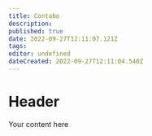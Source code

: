 ```yaml
---
title: Contabo
description: 
published: true
date: 2022-09-27T12:11:07.121Z
tags: 
editor: undefined
dateCreated: 2022-09-27T12:11:04.540Z
---
```


# Header
Your content here